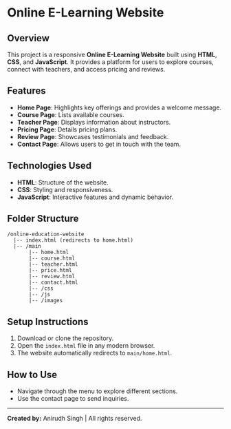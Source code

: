 # Online E-Learning Website

## Overview

This project is a responsive **Online E-Learning Website** built using **HTML**, **CSS**, and **JavaScript**. It provides a platform for users to explore courses, connect with teachers, and access pricing and reviews.

## Features

- **Home Page**: Highlights key offerings and provides a welcome message.
- **Course Page**: Lists available courses.
- **Teacher Page**: Displays information about instructors.
- **Pricing Page**: Details pricing plans.
- **Review Page**: Showcases testimonials and feedback.
- **Contact Page**: Allows users to get in touch with the team.

## Technologies Used

- **HTML**: Structure of the website.
- **CSS**: Styling and responsiveness.
- **JavaScript**: Interactive features and dynamic behavior.

## Folder Structure

```
/online-education-website
  |-- index.html (redirects to home.html)
  |-- /main
       |-- home.html
       |-- course.html
       |-- teacher.html
       |-- price.html
       |-- review.html
       |-- contact.html
       |-- /css
       |-- /js
       |-- /images
```

## Setup Instructions

1. Download or clone the repository.
2. Open the `index.html` file in any modern browser.
3. The website automatically redirects to `main/home.html`.

## How to Use

- Navigate through the menu to explore different sections.
- Use the contact page to send inquiries.

---

**Created by:** Anirudh Singh | All rights reserved.

